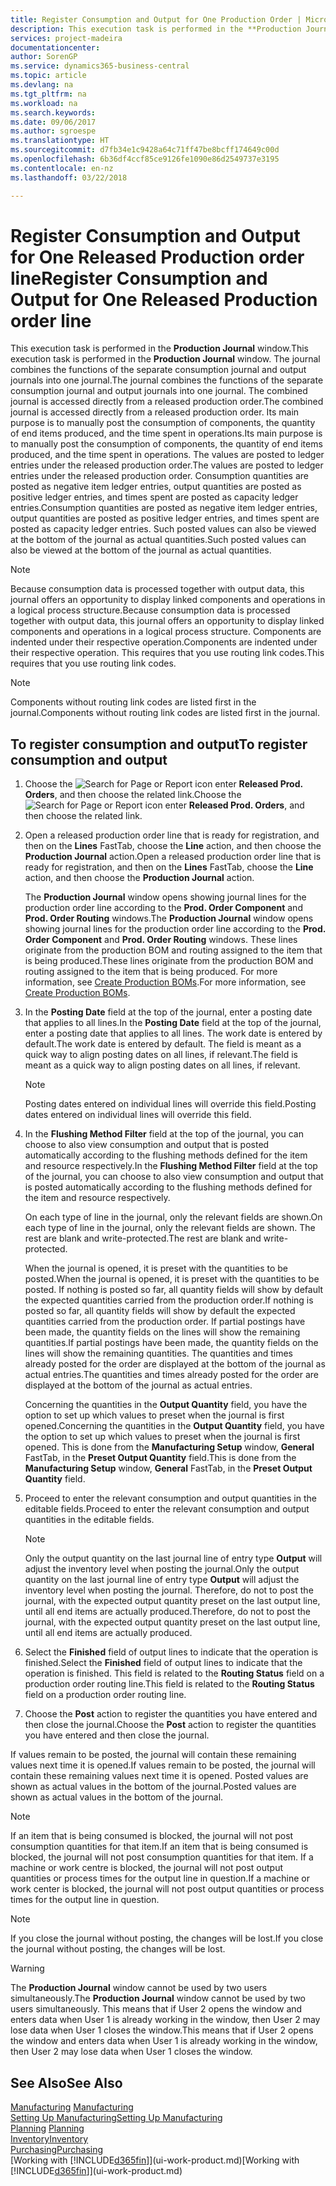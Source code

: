 ```yaml
---
title: Register Consumption and Output for One Production Order | Microsoft Docs
description: This execution task is performed in the **Production Journal** window. The journal combines the functions of the separate consumption journal and output journals into one journal. The combined journal is accessed directly from a released production order. Its main purpose is to manually post the consumption of components, the quantity of end items produced, and the time spent in operations.
services: project-madeira
documentationcenter: 
author: SorenGP
ms.service: dynamics365-business-central
ms.topic: article
ms.devlang: na
ms.tgt_pltfrm: na
ms.workload: na
ms.search.keywords: 
ms.date: 09/06/2017
ms.author: sgroespe
ms.translationtype: HT
ms.sourcegitcommit: d7fb34e1c9428a64c71ff47be8bcff174649c00d
ms.openlocfilehash: 6b36df4ccf85ce9126fe1090e86d2549737e3195
ms.contentlocale: en-nz
ms.lasthandoff: 03/22/2018

---
```

# <a name="register-consumption-and-output-for-one-released-production-order-line"></a><span data-ttu-id="43202-106">Register Consumption and Output for One Released Production order line</span><span class="sxs-lookup"><span data-stu-id="43202-106">Register Consumption and Output for One Released Production order line</span></span>
<span data-ttu-id="43202-107">This execution task is performed in the **Production Journal** window.</span><span class="sxs-lookup"><span data-stu-id="43202-107">This execution task is performed in the **Production Journal** window.</span></span> <span data-ttu-id="43202-108">The journal combines the functions of the separate consumption journal and output journals into one journal.</span><span class="sxs-lookup"><span data-stu-id="43202-108">The journal combines the functions of the separate consumption journal and output journals into one journal.</span></span> <span data-ttu-id="43202-109">The combined journal is accessed directly from a released production order.</span><span class="sxs-lookup"><span data-stu-id="43202-109">The combined journal is accessed directly from a released production order.</span></span> <span data-ttu-id="43202-110">Its main purpose is to manually post the consumption of components, the quantity of end items produced, and the time spent in operations.</span><span class="sxs-lookup"><span data-stu-id="43202-110">Its main purpose is to manually post the consumption of components, the quantity of end items produced, and the time spent in operations.</span></span> <span data-ttu-id="43202-111">The values are posted to ledger entries under the released production order.</span><span class="sxs-lookup"><span data-stu-id="43202-111">The values are posted to ledger entries under the released production order.</span></span> <span data-ttu-id="43202-112">Consumption quantities are posted as negative item ledger entries, output quantities are posted as positive ledger entries, and times spent are posted as capacity ledger entries.</span><span class="sxs-lookup"><span data-stu-id="43202-112">Consumption quantities are posted as negative item ledger entries, output quantities are posted as positive ledger entries, and times spent are posted as capacity ledger entries.</span></span> <span data-ttu-id="43202-113">Such posted values can also be viewed at the bottom of the journal as actual quantities.</span><span class="sxs-lookup"><span data-stu-id="43202-113">Such posted values can also be viewed at the bottom of the journal as actual quantities.</span></span>  

> [!NOTE]  
>  <span data-ttu-id="43202-114">Because consumption data is processed together with output data, this journal offers an opportunity to display linked components and operations in a logical process structure.</span><span class="sxs-lookup"><span data-stu-id="43202-114">Because consumption data is processed together with output data, this journal offers an opportunity to display linked components and operations in a logical process structure.</span></span> <span data-ttu-id="43202-115">Components are indented under their respective operation.</span><span class="sxs-lookup"><span data-stu-id="43202-115">Components are indented under their respective operation.</span></span> <span data-ttu-id="43202-116">This requires that you use routing link codes.</span><span class="sxs-lookup"><span data-stu-id="43202-116">This requires that you use routing link codes.</span></span>  

> [!NOTE]  
>  <span data-ttu-id="43202-117">Components without routing link codes are listed first in the journal.</span><span class="sxs-lookup"><span data-stu-id="43202-117">Components without routing link codes are listed first in the journal.</span></span>  

## <a name="to-register-consumption-and-output"></a><span data-ttu-id="43202-118">To register consumption and output</span><span class="sxs-lookup"><span data-stu-id="43202-118">To register consumption and output</span></span>  
1.  <span data-ttu-id="43202-119">Choose the ![Search for Page or Report](media/ui-search/search_small.png "Search for Page or Report icon") icon enter **Released Prod. Orders**, and then choose the related link.</span><span class="sxs-lookup"><span data-stu-id="43202-119">Choose the ![Search for Page or Report](media/ui-search/search_small.png "Search for Page or Report icon") icon enter **Released Prod. Orders**, and then choose the related link.</span></span>  
2.  <span data-ttu-id="43202-120">Open a released production order line that is ready for registration, and then on the **Lines** FastTab, choose the **Line** action, and then choose the **Production Journal** action.</span><span class="sxs-lookup"><span data-stu-id="43202-120">Open a released production order line that is ready for registration, and then on the **Lines** FastTab, choose the **Line** action, and then choose the **Production Journal** action.</span></span>  

    <span data-ttu-id="43202-121">The **Production Journal** window opens showing journal lines for the production order line according to the **Prod. Order Component** and **Prod. Order Routing** windows.</span><span class="sxs-lookup"><span data-stu-id="43202-121">The **Production Journal** window opens showing journal lines for the production order line according to the **Prod. Order Component** and **Prod. Order Routing** windows.</span></span> <span data-ttu-id="43202-122">These lines originate from the production BOM and routing assigned to the item that is being produced.</span><span class="sxs-lookup"><span data-stu-id="43202-122">These lines originate from the production BOM and routing assigned to the item that is being produced.</span></span> <span data-ttu-id="43202-123">For more information, see [Create Production BOMs](production-how-to-create-routings.md).</span><span class="sxs-lookup"><span data-stu-id="43202-123">For more information, see [Create Production BOMs](production-how-to-create-routings.md).</span></span>  

3.  <span data-ttu-id="43202-124">In the **Posting Date** field at the top of the journal, enter a posting date that applies to all lines.</span><span class="sxs-lookup"><span data-stu-id="43202-124">In the **Posting Date** field at the top of the journal, enter a posting date that applies to all lines.</span></span> <span data-ttu-id="43202-125">The work date is entered by default.</span><span class="sxs-lookup"><span data-stu-id="43202-125">The work date is entered by default.</span></span> <span data-ttu-id="43202-126">The field is meant as a quick way to align posting dates on all lines, if relevant.</span><span class="sxs-lookup"><span data-stu-id="43202-126">The field is meant as a quick way to align posting dates on all lines, if relevant.</span></span>  

    > [!NOTE]  
    >  <span data-ttu-id="43202-127">Posting dates entered on individual lines will override this field.</span><span class="sxs-lookup"><span data-stu-id="43202-127">Posting dates entered on individual lines will override this field.</span></span>  

4.  <span data-ttu-id="43202-128">In the **Flushing Method Filter** field at the top of the journal, you can choose to also view consumption and output that is posted automatically according to the flushing methods defined for the item and resource respectively.</span><span class="sxs-lookup"><span data-stu-id="43202-128">In the **Flushing Method Filter** field at the top of the journal, you can choose to also view consumption and output that is posted automatically according to the flushing methods defined for the item and resource respectively.</span></span>  

    <span data-ttu-id="43202-129">On each type of line in the journal, only the relevant fields are shown.</span><span class="sxs-lookup"><span data-stu-id="43202-129">On each type of line in the journal, only the relevant fields are shown.</span></span> <span data-ttu-id="43202-130">The rest are blank and write-protected.</span><span class="sxs-lookup"><span data-stu-id="43202-130">The rest are blank and write-protected.</span></span>  

    <span data-ttu-id="43202-131">When the journal is opened, it is preset with the quantities to be posted.</span><span class="sxs-lookup"><span data-stu-id="43202-131">When the journal is opened, it is preset with the quantities to be posted.</span></span> <span data-ttu-id="43202-132">If nothing is posted so far, all quantity fields will show by default the expected quantities carried from the production order.</span><span class="sxs-lookup"><span data-stu-id="43202-132">If nothing is posted so far, all quantity fields will show by default the expected quantities carried from the production order.</span></span> <span data-ttu-id="43202-133">If partial postings have been made, the quantity fields on the lines will show the remaining quantities.</span><span class="sxs-lookup"><span data-stu-id="43202-133">If partial postings have been made, the quantity fields on the lines will show the remaining quantities.</span></span> <span data-ttu-id="43202-134">The quantities and times already posted for the order are displayed at the bottom of the journal as actual entries.</span><span class="sxs-lookup"><span data-stu-id="43202-134">The quantities and times already posted for the order are displayed at the bottom of the journal as actual entries.</span></span>  

    <span data-ttu-id="43202-135">Concerning the quantities in the **Output Quantity** field, you have the option to set up which values to preset when the journal is first opened.</span><span class="sxs-lookup"><span data-stu-id="43202-135">Concerning the quantities in the **Output Quantity** field, you have the option to set up which values to preset when the journal is first opened.</span></span> <span data-ttu-id="43202-136">This is done from the **Manufacturing Setup** window, **General** FastTab, in the **Preset Output Quantity** field.</span><span class="sxs-lookup"><span data-stu-id="43202-136">This is done from the **Manufacturing Setup** window, **General** FastTab, in the **Preset Output Quantity** field.</span></span>

5.  <span data-ttu-id="43202-137">Proceed to enter the relevant consumption and output quantities in the editable fields.</span><span class="sxs-lookup"><span data-stu-id="43202-137">Proceed to enter the relevant consumption and output quantities in the editable fields.</span></span>  

    > [!NOTE]  
    >  <span data-ttu-id="43202-138">Only the output quantity on the last journal line of entry type **Output** will adjust the inventory level when posting the journal.</span><span class="sxs-lookup"><span data-stu-id="43202-138">Only the output quantity on the last journal line of entry type **Output** will adjust the inventory level when posting the journal.</span></span> <span data-ttu-id="43202-139">Therefore, do not to post the journal, with the expected output quantity preset on the last output line, until all end items are actually produced.</span><span class="sxs-lookup"><span data-stu-id="43202-139">Therefore, do not to post the journal, with the expected output quantity preset on the last output line, until all end items are actually produced.</span></span>  

6.  <span data-ttu-id="43202-140">Select the **Finished** field of output lines to indicate that the operation is finished.</span><span class="sxs-lookup"><span data-stu-id="43202-140">Select the **Finished** field of output lines to indicate that the operation is finished.</span></span> <span data-ttu-id="43202-141">This field is related to the **Routing Status** field on a production order routing line.</span><span class="sxs-lookup"><span data-stu-id="43202-141">This field is related to the **Routing Status** field on a production order routing line.</span></span>  
7.  <span data-ttu-id="43202-142">Choose the **Post** action to register the quantities you have entered and then close the journal.</span><span class="sxs-lookup"><span data-stu-id="43202-142">Choose the **Post** action to register the quantities you have entered and then close the journal.</span></span>  

<span data-ttu-id="43202-143">If values remain to be posted, the journal will contain these remaining values next time it is opened.</span><span class="sxs-lookup"><span data-stu-id="43202-143">If values remain to be posted, the journal will contain these remaining values next time it is opened.</span></span> <span data-ttu-id="43202-144">Posted values are shown as actual values in the bottom of the journal.</span><span class="sxs-lookup"><span data-stu-id="43202-144">Posted values are shown as actual values in the bottom of the journal.</span></span>  

> [!NOTE]  
>  <span data-ttu-id="43202-145"> If an item that is being consumed is blocked, the journal will not post consumption quantities for that item.</span><span class="sxs-lookup"><span data-stu-id="43202-145">If an item that is being consumed is blocked, the journal will not post consumption quantities for that item.</span></span> <span data-ttu-id="43202-146">If a machine or work centre is blocked, the journal will not post output quantities or process times for the output line in question.</span><span class="sxs-lookup"><span data-stu-id="43202-146">If a machine or work center is blocked, the journal will not post output quantities or process times for the output line in question.</span></span>  

> [!NOTE]  
>  <span data-ttu-id="43202-147">If you close the journal without posting, the changes will be lost.</span><span class="sxs-lookup"><span data-stu-id="43202-147">If you close the journal without posting, the changes will be lost.</span></span>  

> [!WARNING]  
>  <span data-ttu-id="43202-148">The **Production Journal** window cannot be used by two users simultaneously.</span><span class="sxs-lookup"><span data-stu-id="43202-148">The **Production Journal** window cannot be used by two users simultaneously.</span></span> <span data-ttu-id="43202-149">This means that if User 2 opens the window and enters data when User 1 is already working in the window, then User 2 may lose data when User 1 closes the window.</span><span class="sxs-lookup"><span data-stu-id="43202-149">This means that if User 2 opens the window and enters data when User 1 is already working in the window, then User 2 may lose data when User 1 closes the window.</span></span>  

## <a name="see-also"></a><span data-ttu-id="43202-150">See Also</span><span class="sxs-lookup"><span data-stu-id="43202-150">See Also</span></span>  
<span data-ttu-id="43202-151">[Manufacturing](production-manage-manufacturing.md)  </span><span class="sxs-lookup"><span data-stu-id="43202-151">[Manufacturing](production-manage-manufacturing.md)  </span></span>  
[<span data-ttu-id="43202-152">Setting Up Manufacturing</span><span class="sxs-lookup"><span data-stu-id="43202-152">Setting Up Manufacturing</span></span>](production-configure-production-processes.md)  
<span data-ttu-id="43202-153">[Planning](production-planning.md)    </span><span class="sxs-lookup"><span data-stu-id="43202-153">[Planning](production-planning.md)    </span></span>  
[<span data-ttu-id="43202-154">Inventory</span><span class="sxs-lookup"><span data-stu-id="43202-154">Inventory</span></span>](inventory-manage-inventory.md)  
[<span data-ttu-id="43202-155">Purchasing</span><span class="sxs-lookup"><span data-stu-id="43202-155">Purchasing</span></span>](purchasing-manage-purchasing.md)  
<span data-ttu-id="43202-156">[Working with [!INCLUDE[d365fin](includes/d365fin_md.md)]](ui-work-product.md)</span><span class="sxs-lookup"><span data-stu-id="43202-156">[Working with [!INCLUDE[d365fin](includes/d365fin_md.md)]](ui-work-product.md)</span></span>


